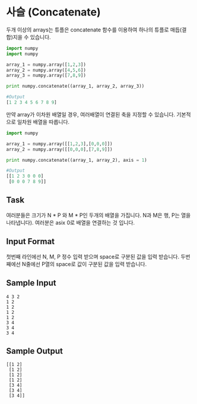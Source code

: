# 사슬 (Concatenate)

두개 이상의 arrays는 튜플은 concatenate 함수를 이용하여 하나의 튜플로 매듭(결합)지을 수 있습니다.


```python
import numpy
import numpy

array_1 = numpy.array([1,2,3])
array_2 = numpy.array([4,5,6])
array_3 = numpy.array([7,8,9])

print numpy.concatenate((array_1, array_2, array_3))    

#Output
[1 2 3 4 5 6 7 8 9]
```

만약 array가 이차원 배열일 경우, 여러배열이 연결된 축을 지정할 수 있습니다.
기본적으로 일차원 배열을 따릅니다.


```python
import numpy

array_1 = numpy.array([[1,2,3],[0,0,0]])
array_2 = numpy.array([[0,0,0],[7,8,9]])

print numpy.concatenate((array_1, array_2), axis = 1)   

#Output
[[1 2 3 0 0 0]
 [0 0 0 7 8 9]]    
```

## Task
여러분들은 크기가 N * P 와 M * P인 두개의 배열을 가집니다.
N과 M은 행, P는 열을 나타냅니다). 여러분은 asix 0로 배열을 연결하는 것 입니다.

## Input Format

 첫번째 라인에선 N, M, P 정수 입력 받으며 space로 구분된 값을 입력 받습니다.
두번째에선 N줄에선 P열의 space로 값이 구분된 값을 입력 받습니다.

## Sample Input
```
4 3 2
1 2
1 2
1 2
1 2
3 4
3 4
3 4
```
## Sample Output
```
[[1 2]
 [1 2]
 [1 2]
 [1 2]
 [3 4]
 [3 4]
 [3 4]]
```
